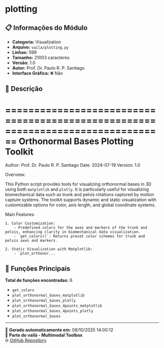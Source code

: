 # plotting

## 📋 Informações do Módulo

- **Categoria:** Visualization
- **Arquivo:** `vaila/plotting.py`
- **Linhas:** 599
- **Tamanho:** 21003 caracteres
- **Versão:** 1.0
- **Autor:** Prof. Dr. Paulo R. P. Santiago
- **Interface Gráfica:** ❌ Não

## 📖 Descrição


================================================================================
Orthonormal Bases Plotting Toolkit
================================================================================
Author: Prof. Dr. Paulo R. P. Santiago
Date: 2024-07-19
Version: 1.0

Overview:

This Python script provides tools for visualizing orthonormal bases in 3D using both `matplotlib` and `plotly`. It is particularly useful for visualizing biomechanical data such as trunk and pelvis rotations captured by motion capture systems. The toolkit supports dynamic and static visualization with customizable options for color, axis length, and global coordinate systems.

Main Features:

    1. Color Customization:
        - Predefined colors for the axes and markers of the trunk and pelvis, enhancing clarity in biomechanical data visualization.
        - `get_colors()`: Returns preset color schemes for trunk and pelvis axes and markers.

    2. Static Visualization with Matplotlib:
        - `plot_orthonor...

## 🔧 Funções Principais

**Total de funções encontradas:** 6

- `get_colors`
- `plot_orthonormal_bases_matplotlib`
- `plot_orthonormal_bases_plotly`
- `plot_orthonormal_bases_4points_matplotlib`
- `plot_orthonormal_bases_4points_plotly`
- `plot_orthonormal_bases`




---

📅 **Gerado automaticamente em:** 08/10/2025 14:00:12  
🔗 **Parte do vailá - Multimodal Toolbox**  
🌐 [GitHub Repository](https://github.com/vaila-multimodaltoolbox/vaila)
